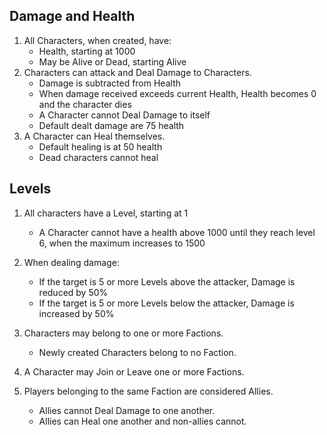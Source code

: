 ## Damage and Health

1. All Characters, when created, have:
    * Health, starting at 1000
    * May be Alive or Dead, starting Alive
2. Characters can attack and Deal Damage to Characters.
    * Damage is subtracted from Health
    * When damage received exceeds current Health, Health becomes 0 and the character dies
    * A Character cannot Deal Damage to itself
    * Default dealt damage are 75 health
3. A Character can Heal themselves.
    * Default healing is at 50 health
    * Dead characters cannot heal

## Levels

1. All characters have a Level, starting at 1
    * A Character cannot have a health above 1000 until they reach level 6, when the maximum increases to 1500
2. When dealing damage:
    * If the target is 5 or more Levels above the attacker, Damage is reduced by 50%
    * If the target is 5 or more Levels below the attacker, Damage is increased by 50%


1. Characters may belong to one or more Factions.
    * Newly created Characters belong to no Faction.
2. A Character may Join or Leave one or more Factions.
3. Players belonging to the same Faction are considered Allies.
    * Allies cannot Deal Damage to one another.
    * Allies can Heal one another and non-allies cannot.